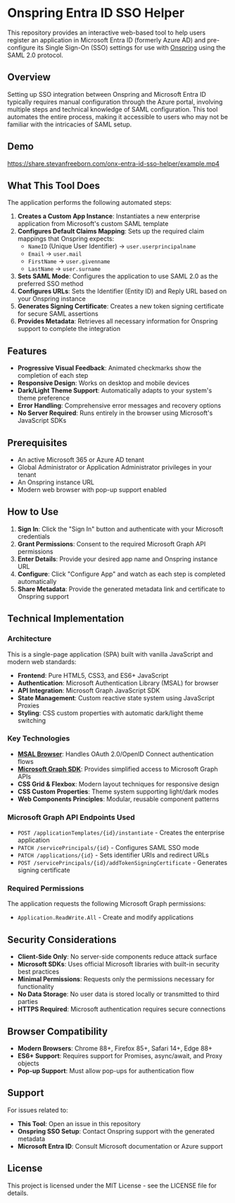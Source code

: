 # Onspring Entra ID SSO Helper

This repository provides an interactive web-based tool to help users register an application in Microsoft Entra ID (formerly Azure AD) and pre-configure its Single Sign-On (SSO) settings for use with [Onspring](https://onspring.com) using the SAML 2.0 protocol.

## Overview

Setting up SSO integration between Onspring and Microsoft Entra ID typically requires manual configuration through the Azure portal, involving multiple steps and technical knowledge of SAML configuration. This tool automates the entire process, making it accessible to users who may not be familiar with the intricacies of SAML setup.

## Demo

https://share.stevanfreeborn.com/onx-entra-id-sso-helper/example.mp4

## What This Tool Does

The application performs the following automated steps:

1. **Creates a Custom App Instance**: Instantiates a new enterprise application from Microsoft's custom SAML template
2. **Configures Default Claims Mapping**: Sets up the required claim mappings that Onspring expects:
   - `NameID` (Unique User Identifier) → `user.userprincipalname`
   - `Email` → `user.mail`
   - `FirstName` → `user.givenname`
   - `LastName` → `user.surname`
3. **Sets SAML Mode**: Configures the application to use SAML 2.0 as the preferred SSO method
4. **Configures URLs**: Sets the Identifier (Entity ID) and Reply URL based on your Onspring instance
5. **Generates Signing Certificate**: Creates a new token signing certificate for secure SAML assertions
6. **Provides Metadata**: Retrieves all necessary information for Onspring support to complete the integration

## Features

- **Progressive Visual Feedback**: Animated checkmarks show the completion of each step
- **Responsive Design**: Works on desktop and mobile devices
- **Dark/Light Theme Support**: Automatically adapts to your system's theme preference
- **Error Handling**: Comprehensive error messages and recovery options
- **No Server Required**: Runs entirely in the browser using Microsoft's JavaScript SDKs

## Prerequisites

- An active Microsoft 365 or Azure AD tenant
- Global Administrator or Application Administrator privileges in your tenant
- An Onspring instance URL
- Modern web browser with pop-up support enabled

## How to Use

1. **Sign In**: Click the "Sign In" button and authenticate with your Microsoft credentials
2. **Grant Permissions**: Consent to the required Microsoft Graph API permissions
3. **Enter Details**: Provide your desired app name and Onspring instance URL
4. **Configure**: Click "Configure App" and watch as each step is completed automatically
5. **Share Metadata**: Provide the generated metadata link and certificate to Onspring support

## Technical Implementation

### Architecture

This is a single-page application (SPA) built with vanilla JavaScript and modern web standards:

- **Frontend**: Pure HTML5, CSS3, and ES6+ JavaScript
- **Authentication**: Microsoft Authentication Library (MSAL) for browser
- **API Integration**: Microsoft Graph JavaScript SDK
- **State Management**: Custom reactive state system using JavaScript Proxies
- **Styling**: CSS custom properties with automatic dark/light theme switching

### Key Technologies

- **[MSAL Browser](https://github.com/AzureAD/microsoft-authentication-library-for-js)**: Handles OAuth 2.0/OpenID Connect authentication flows
- **[Microsoft Graph SDK](https://github.com/microsoftgraph/msgraph-sdk-javascript)**: Provides simplified access to Microsoft Graph APIs
- **CSS Grid & Flexbox**: Modern layout techniques for responsive design
- **CSS Custom Properties**: Theme system supporting light/dark modes
- **Web Components Principles**: Modular, reusable component patterns

### Microsoft Graph API Endpoints Used

- `POST /applicationTemplates/{id}/instantiate` - Creates the enterprise application
- `PATCH /servicePrincipals/{id}` - Configures SAML SSO mode
- `PATCH /applications/{id}` - Sets identifier URIs and redirect URLs
- `POST /servicePrincipals/{id}/addTokenSigningCertificate` - Generates signing certificate

### Required Permissions

The application requests the following Microsoft Graph permissions:

- `Application.ReadWrite.All` - Create and modify applications

## Security Considerations

- **Client-Side Only**: No server-side components reduce attack surface
- **Microsoft SDKs**: Uses official Microsoft libraries with built-in security best practices
- **Minimal Permissions**: Requests only the permissions necessary for functionality
- **No Data Storage**: No user data is stored locally or transmitted to third parties
- **HTTPS Required**: Microsoft authentication requires secure connections

## Browser Compatibility

- **Modern Browsers**: Chrome 88+, Firefox 85+, Safari 14+, Edge 88+
- **ES6+ Support**: Requires support for Promises, async/await, and Proxy objects
- **Pop-up Support**: Must allow pop-ups for authentication flow

## Support

For issues related to:

- **This Tool**: Open an issue in this repository
- **Onspring SSO Setup**: Contact Onspring support with the generated metadata
- **Microsoft Entra ID**: Consult Microsoft documentation or Azure support

## License

This project is licensed under the MIT License - see the LICENSE file for details.
